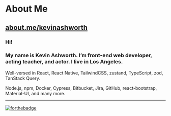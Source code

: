 # About Me

## [about.me/kevinashworth](https://about.me/kevinashworth)

### Hi! 

### My name is Kevin Ashworth. I’m front-end web developer, acting teacher, and actor. I live in Los Angeles.

Well-versed in React, React Native, TailwindCSS, zustand, TypeScript, zod, TanStack Query.

Node.js, npm, Docker, Cypress, Bitbucket, Jira, GitHub, react-bootstrap, Material-UI, and many more.

<!--
**kevinashworth/kevinashworth** is a ✨ _special_ ✨ repository because its `README.md` (this file) appears on your GitHub profile.

Here are some ideas to get you started:

- 🔭 I’m currently working on ...
- 🌱 I’m currently learning ...
- 👯 I’m looking to collaborate on ...
- 🤔 I’m looking for help with ...
- 💬 Ask me about ...
- 📫 How to reach me: ...
- 😄 Pronouns: ...
- ⚡ Fun fact: ...
-->

--- 

[![forthebadge](https://forthebadge.com/images/badges/as-seen-on-tv.svg)](https://imdb.me/kevinashworth)

<!--
[![Kevin Ashworth StackOverflow](https://stackoverflow-badge.herokuapp.com/api/StackOverflowBadge/7082724)](https://stackoverflow.com/users/7082724/kevin-ashworth)
-->
